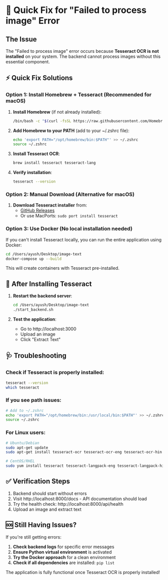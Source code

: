 # 🚨 Quick Fix for "Failed to process image" Error

## The Issue
The "Failed to process image" error occurs because **Tesseract OCR is not installed** on your system. The backend cannot process images without this essential component.

## ⚡ Quick Fix Solutions

### Option 1: Install Homebrew + Tesseract (Recommended for macOS)

1. **Install Homebrew** (if not already installed):
   ```bash
   /bin/bash -c "$(curl -fsSL https://raw.githubusercontent.com/Homebrew/install/HEAD/install.sh)"
   ```

2. **Add Homebrew to your PATH** (add to your ~/.zshrc file):
   ```bash
   echo 'export PATH="/opt/homebrew/bin:$PATH"' >> ~/.zshrc
   source ~/.zshrc
   ```

3. **Install Tesseract OCR**:
   ```bash
   brew install tesseract tesseract-lang
   ```

4. **Verify installation**:
   ```bash
   tesseract --version
   ```

### Option 2: Manual Download (Alternative for macOS)

1. **Download Tesseract installer** from:
   - [GitHub Releases](https://github.com/tesseract-ocr/tesseract/releases)
   - Or use MacPorts: `sudo port install tesseract`

### Option 3: Use Docker (No local installation needed)

If you can't install Tesseract locally, you can run the entire application using Docker:

```bash
cd /Users/ayush/Desktop/image-text
docker-compose up --build
```

This will create containers with Tesseract pre-installed.

## 🔧 After Installing Tesseract

1. **Restart the backend server**:
   ```bash
   cd /Users/ayush/Desktop/image-text
   ./start_backend.sh
   ```

2. **Test the application**:
   - Go to http://localhost:3000
   - Upload an image
   - Click "Extract Text"

## 🩺 Troubleshooting

### Check if Tesseract is properly installed:
```bash
tesseract --version
which tesseract
```

### If you see path issues:
```bash
# Add to ~/.zshrc
echo 'export PATH="/opt/homebrew/bin:/usr/local/bin:$PATH"' >> ~/.zshrc
source ~/.zshrc
```

### For Linux users:
```bash
# Ubuntu/Debian
sudo apt-get update
sudo apt-get install tesseract-ocr tesseract-ocr-eng tesseract-ocr-hin

# CentOS/RHEL
sudo yum install tesseract tesseract-langpack-eng tesseract-langpack-hin
```

## ✅ Verification Steps

1. Backend should start without errors
2. Visit http://localhost:8000/docs - API documentation should load
3. Try the health check: http://localhost:8000/api/health
4. Upload an image and extract text

## 🆘 Still Having Issues?

If you're still getting errors:

1. **Check backend logs** for specific error messages
2. **Ensure Python virtual environment** is activated
3. **Try the Docker approach** for a clean environment
4. **Check if all dependencies** are installed: `pip list`

The application is fully functional once Tesseract OCR is properly installed!
